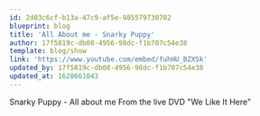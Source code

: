 ```yaml
---
id: 2d03c6cf-b13a-47c9-af5e-985579730702
blueprint: blog
title: 'All About me - Snarky Puppy'
author: 17f5819c-db08-4956-98dc-f1b707c54e38
template: blog/show
link: 'https://www.youtube.com/embed/fuhHU_BZXSk'
updated_by: 17f5819c-db08-4956-98dc-f1b707c54e38
updated_at: 1628661043
---
```

Snarky Puppy - All about me
From the live DVD "We Like It Here"